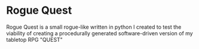# Rogue Quest
Rogue Quest is a small rogue-like written in python I created to test the viability 
of creating a procedurally generated software-driven version of my tabletop RPG "QUEST"
